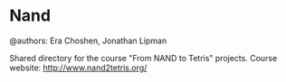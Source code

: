 # Nand

@authors: Era Choshen, Jonathan Lipman

Shared directory for the course "From NAND to Tetris" projects.
Course website: http://www.nand2tetris.org/

